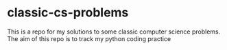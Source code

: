# classic-cs-problems
This is a repo for my solutions to some classic computer science problems. The aim of this repo is to track my python coding practice
